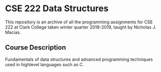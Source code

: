 # CSE 222 Data Structures
This repository is an archive of all the programming assignments for CSE 222 at Clark College taken winter quarter 2018-2019, taught by Nicholas J. Macias.

## Course Description
Fundamentals of data structures and advanced programming techniques used in highlevel languages such as C.
